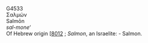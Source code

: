 <body>
  <p>G4533<br>  Σαλμών  <br> Salmōn  <br><i>sal-mone‘ </i><br>Of Hebrew origin [<a href="h8012.htm">8012</a> ; <i>Salmon</i>, an Israelite: - Salmon.<br></p>
 </body>